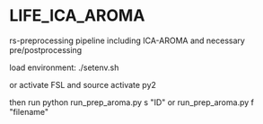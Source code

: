# LIFE_ICA_AROMA
rs-preprocessing pipeline including ICA-AROMA and necessary pre/postprocessing

load environment:
./setenv.sh

or activate FSL and source activate py2

then run python run_prep_aroma.py s "ID" or run_prep_aroma.py f "filename"
